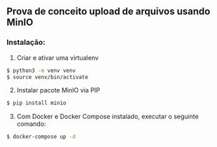 ## Prova de conceito upload de arquivos usando MinIO

### Instalação:
1. Criar e ativar uma virtualenv

```sh
$ python3 -m venv venv
$ source venv/bin/activate
```

2. Instalar pacote MinIO via PIP
```sh
$ pip install minio
```

3. Com Docker e Docker Compose instalado, executar o seguinte comando:
```sh
$ docker-compose up -d
```

